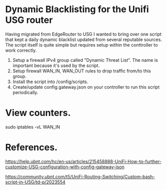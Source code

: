 # Dynamic Blacklisting for the Unifi USG router

Having migrated from EdgeRouter to USG I wanted to bring over one script that kept a daily dynamic blacklist updated
from several reputable sources.  The script itself is quite simple but requires setup within the conttroller to work
correctly.

1. Setup a firewall IPv4 group called "Dynamic Threat List".  The name is important because it's used by the script.
1. Setup firewall WAN_IN, WAN_OUT rules to drop traffic from/to this group.
1. Install the script into /config/scripts. 
1. Create/update config.gateway.json on your controller to run this script periodically.

# View counters.

   sudo iptables -vL WAN_IN

# References.

https://help.ubnt.com/hc/en-us/articles/215458888-UniFi-How-to-further-customize-USG-configuration-with-config-gateway-json

https://community.ubnt.com/t5/UniFi-Routing-Switching/Custom-bash-script-in-USG/td-p/2023554
